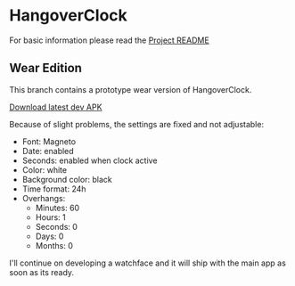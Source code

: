 # HangoverClock

For basic information please read the [Project README](https://github.com/programminghoch10/HangoverClock)

## Wear Edition

This branch contains a prototype wear version of HangoverClock.

[Download latest dev APK](https://github.com/programminghoch10/HangoverClock/raw/weardev/app/release/app-release.apk)

Because of slight problems, the settings are fixed and not adjustable:
* Font: Magneto
* Date: enabled
* Seconds: enabled when clock active
* Color: white
* Background color: black
* Time format: 24h
* Overhangs:
  * Minutes: 60
  * Hours: 1
  * Seconds: 0
  * Days: 0
  * Months: 0
  
I'll continue on developing a watchface and it will ship with the main app as soon as its ready.
